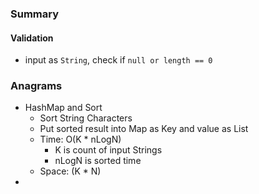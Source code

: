 ### Summary
#### Validation
- input as `String`, check if `null or length == 0`
###  Anagrams
- HashMap and Sort
	- Sort String Characters
	- Put sorted result into Map as Key and value as List<String>
	- Time: O(K * nLogN) 
		- K is count of input Strings
		- nLogN is sorted time
	- Space: (K * N)
- 
<!--stackedit_data:
eyJoaXN0b3J5IjpbLTE1NzUxOTU4NDAsMjkwNDYzOTUsLTE1Nj
I1OTI4NzAsLTUwMDM1ODExNV19
-->